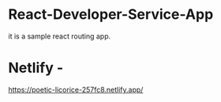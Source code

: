 # React-Developer-Service-App
it is a sample react routing app.
# Netlify -
https://poetic-licorice-257fc8.netlify.app/
